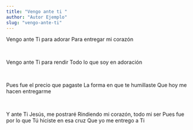 ```yaml
---
title: "Vengo ante ti "
author: "Autor Ejemplo"
slug: "vengo-ante-ti"
---
```


Vengo ante Ti para adorar
Para entregar mi corazón

<br>

Vengo ante Ti para rendir
Todo lo que soy en adoración

<br>

Pues fue el precio que pagaste
La forma en que te humillaste
Que hoy me hacen entregarme

<br>

Y ante Ti Jesús, me postraré
Rindiendo mi corazón, todo mi ser
Pues fue por lo que Tú hiciste en esa cruz
Que yo me entrego a Ti
